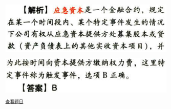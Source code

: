 ![](bbf4ae2eb7b9a4a4223a71898993739c.png)

![](bb1e367d163110498f85027b6586f038.png)

[查看题目](../风险与风险管理.本章真题.md#53-题目)

